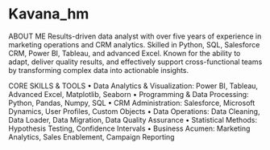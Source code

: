 # Kavana_hm

ABOUT ME
Results-driven data analyst with over five years of experience in marketing operations and CRM analytics. 
Skilled in Python, SQL, Salesforce CRM, Power BI, Tableau, and advanced Excel. Known for the ability to adapt, deliver quality results, 
and effectively support cross-functional teams by transforming complex data into actionable insights.


CORE SKILLS & TOOLS
•	Data Analytics & Visualization: Power BI, Tableau, Advanced Excel, Matplotlib, Seaborn
•	Programming & Data Processing: Python, Pandas, Numpy, SQL
•	CRM Administration: Salesforce, Microsoft Dynamics, User Profiles, Custom Objects
•	Data Operations: Data Cleaning, Data Loader, Data Migration, Data Quality Assurance
•	Statistical Methods: Hypothesis Testing, Confidence Intervals
•	Business Acumen: Marketing Analytics, Sales Enablement, Campaign Reporting

